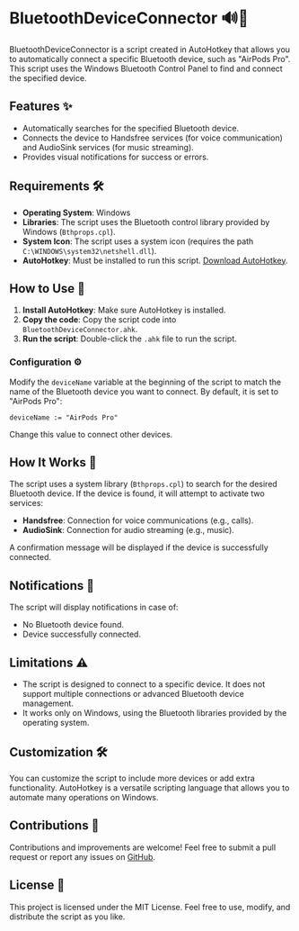 # BluetoothDeviceConnector 🔊🔗

BluetoothDeviceConnector is a script created in AutoHotkey that allows you to automatically connect a specific Bluetooth device, such as "AirPods Pro". This script uses the Windows Bluetooth Control Panel to find and connect the specified device.

## Features ✨
- Automatically searches for the specified Bluetooth device.
- Connects the device to Handsfree services (for voice communication) and AudioSink services (for music streaming).
- Provides visual notifications for success or errors.

## Requirements 🛠️
- **Operating System**: Windows
- **Libraries**: The script uses the Bluetooth control library provided by Windows (`Bthprops.cpl`).
- **System Icon**: The script uses a system icon (requires the path `C:\WINDOWS\system32\netshell.dll`).
- **AutoHotkey**: Must be installed to run this script. [Download AutoHotkey](https://www.autohotkey.com/).

## How to Use 🚀
1. **Install AutoHotkey**: Make sure AutoHotkey is installed.
2. **Copy the code**: Copy the script code into `BluetoothDeviceConnector.ahk`.
3. **Run the script**: Double-click the `.ahk` file to run the script.

### Configuration ⚙️
Modify the `deviceName` variable at the beginning of the script to match the name of the Bluetooth device you want to connect. By default, it is set to "AirPods Pro":

```ahk
deviceName := "AirPods Pro"
```

Change this value to connect other devices.

## How It Works 🧠
The script uses a system library (`Bthprops.cpl`) to search for the desired Bluetooth device. If the device is found, it will attempt to activate two services:

- **Handsfree**: Connection for voice communications (e.g., calls).
- **AudioSink**: Connection for audio streaming (e.g., music).

A confirmation message will be displayed if the device is successfully connected.

## Notifications 🔔
The script will display notifications in case of:
- No Bluetooth device found.
- Device successfully connected.

## Limitations ⚠️
- The script is designed to connect to a specific device. It does not support multiple connections or advanced Bluetooth device management.
- It works only on Windows, using the Bluetooth libraries provided by the operating system.

## Customization 🛠️
You can customize the script to include more devices or add extra functionality. AutoHotkey is a versatile scripting language that allows you to automate many operations on Windows.

## Contributions 🤝
Contributions and improvements are welcome! Feel free to submit a pull request or report any issues on [GitHub](https://github.com/ChromuSx/BluetoothDeviceConnector).

## License 📜
This project is licensed under the MIT License. Feel free to use, modify, and distribute the script as you like.
